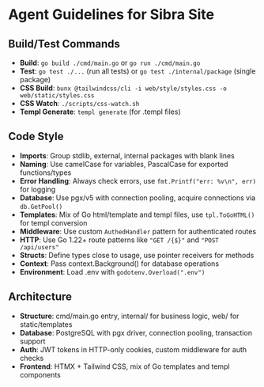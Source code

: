 # Agent Guidelines for Sibra Site

## Build/Test Commands
- **Build**: `go build ./cmd/main.go` or `go run ./cmd/main.go`
- **Test**: `go test ./...` (run all tests) or `go test ./internal/package` (single package)
- **CSS Build**: `bunx @tailwindcss/cli -i web/style/styles.css -o web/static/styles.css`
- **CSS Watch**: `./scripts/css-watch.sh`
- **Templ Generate**: `templ generate` (for .templ files)

## Code Style
- **Imports**: Group stdlib, external, internal packages with blank lines
- **Naming**: Use camelCase for variables, PascalCase for exported functions/types
- **Error Handling**: Always check errors, use `fmt.Printf("err: %v\n", err)` for logging
- **Database**: Use pgx/v5 with connection pooling, acquire connections via `db.GetPool()`
- **Templates**: Mix of Go html/template and templ files, use `tpl.ToGoHTML()` for templ conversion
- **Middleware**: Use custom `AuthedHandler` pattern for authenticated routes
- **HTTP**: Use Go 1.22+ route patterns like `"GET /{$}"` and `"POST /api/users"`
- **Structs**: Define types close to usage, use pointer receivers for methods
- **Context**: Pass context.Background() for database operations
- **Environment**: Load .env with `godotenv.Overload(".env")`

## Architecture
- **Structure**: cmd/main.go entry, internal/ for business logic, web/ for static/templates
- **Database**: PostgreSQL with pgx driver, connection pooling, transaction support
- **Auth**: JWT tokens in HTTP-only cookies, custom middleware for auth checks
- **Frontend**: HTMX + Tailwind CSS, mix of Go templates and templ components
